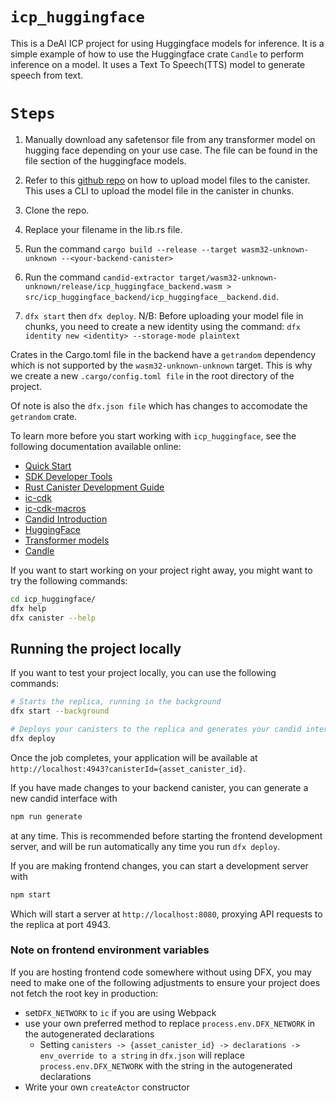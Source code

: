 # `icp_huggingface`

This is a DeAI ICP project for using Huggingface models for inference. It is a simple example of how to use the Huggingface crate `Candle` to perform inference on a model. It uses a Text To Speech(TTS) model to generate speech from text.

# `Steps`

1. Manually download any safetensor file from any transformer model on hugging face depending on your use case. The file can be found in the file section of the huggingface models.  
2. Refer to this [github repo](https://github.com/dfinity/examples/blob/master/rust/face-recognition/README.md) on how to upload model files to the canister. This uses a CLI to upload the model file in the canister in chunks. 
3. Clone the repo. 
4. Replace your filename in the lib.rs file. 
5. Run the command `cargo build --release --target wasm32-unknown-unknown --<your-backend-canister>`
6. Run the command `candid-extractor target/wasm32-unknown-unknown/release/icp_huggingface_backend.wasm > src/icp_huggingface_backend/icp_huggingface__backend.did`.

7. `dfx start` then `dfx deploy`.
N/B: Before uploading your model file in chunks, you need to create a new identity using the command: `dfx identity new <identity> --storage-mode plaintext`

Crates in the Cargo.toml file in  the backend have a `getrandom` dependency which is not supported by the `wasm32-unknown-unknown` target. This is why we create a new `.cargo/config.toml file` in the root directory of the project. 

Of note is also the `dfx.json file` which has changes to accomodate the `getrandom` crate. 

To learn more before you start working with `icp_huggingface`, see the following documentation available online:

- [Quick Start](https://internetcomputer.org/docs/current/developer-docs/setup/deploy-locally)
- [SDK Developer Tools](https://internetcomputer.org/docs/current/developer-docs/setup/install)
- [Rust Canister Development Guide](https://internetcomputer.org/docs/current/developer-docs/backend/rust/)
- [ic-cdk](https://docs.rs/ic-cdk)
- [ic-cdk-macros](https://docs.rs/ic-cdk-macros)
- [Candid Introduction](https://internetcomputer.org/docs/current/developer-docs/backend/candid/)
- [HuggingFace](https://huggingface.co/learn/ml-games-course/en/unit1/what-is-hf)
- [Transformer models](https://huggingface.co/docs/transformers/en/index)
- [Candle](https://github.com/huggingface/candle)


If you want to start working on your project right away, you might want to try the following commands:

```bash
cd icp_huggingface/
dfx help
dfx canister --help
```

## Running the project locally

If you want to test your project locally, you can use the following commands:

```bash
# Starts the replica, running in the background
dfx start --background

# Deploys your canisters to the replica and generates your candid interface
dfx deploy
```

Once the job completes, your application will be available at `http://localhost:4943?canisterId={asset_canister_id}`.

If you have made changes to your backend canister, you can generate a new candid interface with

```bash
npm run generate
```

at any time. This is recommended before starting the frontend development server, and will be run automatically any time you run `dfx deploy`.

If you are making frontend changes, you can start a development server with

```bash
npm start
```

Which will start a server at `http://localhost:8080`, proxying API requests to the replica at port 4943.

### Note on frontend environment variables

If you are hosting frontend code somewhere without using DFX, you may need to make one of the following adjustments to ensure your project does not fetch the root key in production:

- set`DFX_NETWORK` to `ic` if you are using Webpack
- use your own preferred method to replace `process.env.DFX_NETWORK` in the autogenerated declarations
  - Setting `canisters -> {asset_canister_id} -> declarations -> env_override to a string` in `dfx.json` will replace `process.env.DFX_NETWORK` with the string in the autogenerated declarations
- Write your own `createActor` constructor
